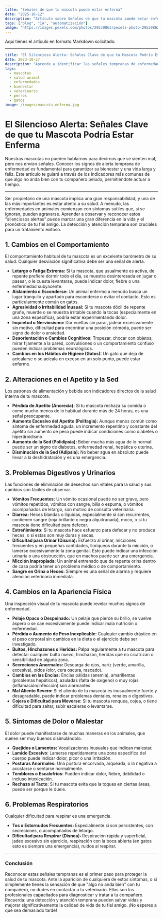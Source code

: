 ```yaml
---
title: "Señales de que tu mascota puede estar enferma"
date: "2025-10-12"
description: "Artículo sobre Señales de que tu mascota puede estar enferma"
tags: ["blog", "IA", "automatización"]
image: "https://images.pexels.com/photos/29530862/pexels-photo-29530862.jpeg?auto=compress&cs=tinysrgb&h=350"
---
```


Aquí tienes el artículo en formato Markdown solicitado:

---
```yaml
title: "El Silencioso Alerta: Señales Clave de que tu Mascota Podría Estar Enferma"
date: 2023-10-27
description: "Aprende a identificar las señales tempranas de enfermedad en tu perro o gato para actuar a tiempo y proteger su salud. Una guía esencial para dueños responsables."
tags:
  - mascotas
  - salud animal
  - enfermedades
  - bienestar
  - veterinario
  - perros
  - gatos
image: /images/mascota_enferma.jpg
```

# El Silencioso Alerta: Señales Clave de que tu Mascota Podría Estar Enferma

Nuestras mascotas no pueden hablarnos para decirnos que se sienten mal, pero nos envían señales. Conocer los signos de alerta temprana de enfermedad es fundamental para garantizar su bienestar y una vida larga y feliz. Este artículo te guiará a través de los indicadores más comunes de que algo no anda bien con tu compañero peludo, permitiéndote actuar a tiempo.

---

Ser propietario de una mascota implica una gran responsabilidad, y una de las más importantes es estar atento a su salud. A menudo, las enfermedades en animales comienzan con síntomas sutiles que, si se ignoran, pueden agravarse. Aprender a observar y reconocer estos "silenciosos alertas" puede marcar una gran diferencia en la vida y el pronóstico de tu fiel amigo. La detección y atención temprana son cruciales para un tratamiento exitoso.

## 1. Cambios en el Comportamiento

El comportamiento habitual de tu mascota es un excelente barómetro de su salud. Cualquier desviación significativa debe ser una señal de alerta.

*   **Letargo o Fatiga Extrema:** Si tu mascota, que usualmente es activa, de repente prefiere dormir todo el día, se muestra desinteresada en jugar o pasear, o le cuesta levantarse, puede indicar dolor, fiebre o una enfermedad subyacente.
*   **Aislamiento o Esconderse:** Un animal enfermo a menudo busca un lugar tranquilo y apartado para esconderse o evitar el contacto. Esto es particularmente común en gatos.
*   **Agresividad o Irritabilidad Inusual:** Si tu mascota dócil de repente gruñe, muerde o se muestra irritable cuando la tocas (especialmente en una zona específica), podría estar experimentando dolor.
*   **Inquietud o Nerviosismo:** Dar vueltas sin parar, jadear excesivamente sin motivo, dificultad para encontrar una posición cómoda, puede ser signo de dolor o ansiedad.
*   **Desorientación o Cambios Cognitivos:** Tropezar, chocar con objetos, mirar fijamente a la pared, convulsiones o un comportamiento confuso pueden indicar problemas neurológicos.
*   **Cambios en los Hábitos de Higiene (Gatos):** Un gato que deja de acicalarse o se acicala en exceso en un solo punto, puede estar enfermo.

## 2. Alteraciones en el Apetito y la Sed

Los patrones de alimentación y bebida son indicadores directos de la salud interna de tu mascota.

*   **Pérdida de Apetito (Anorexia):** Si tu mascota rechaza su comida o come mucho menos de lo habitual durante más de 24 horas, es una señal preocupante.
*   **Aumento Excesivo del Apetito (Polifagia):** Aunque menos común como síntoma de enfermedad aguda, un incremento repentino y constante del apetito sin aumento de peso puede indicar condiciones como diabetes o hipertiroidismo.
*   **Aumento de la Sed (Polidipsia):** Beber mucha más agua de lo normal puede ser un signo de diabetes, enfermedad renal, hepática o uterina.
*   **Disminución de la Sed (Adipsia):** No beber agua en absoluto puede llevar a la deshidratación y es una emergencia.

## 3. Problemas Digestivos y Urinarios

Las funciones de eliminación de desechos son vitales para la salud y sus cambios son fáciles de observar.

*   **Vómitos Frecuentes:** Un vómito ocasional puede no ser grave, pero vómitos repetidos, vómitos con sangre, bilis o espuma, o vómitos acompañados de letargo, son motivo de consulta veterinaria.
*   **Diarrea:** Heces blandas o líquidas, especialmente si son recurrentes, contienen sangre (roja brillante o negra alquitranada), moco, o si tu mascota tiene dificultad para defecar.
*   **Estreñimiento:** Si tu mascota hace esfuerzo para defecar y no produce heces, o si estas son muy duras y secas.
*   **Dificultad para Orinar (Disuria):** Esfuerzo al orinar, micciones frecuentes y en pequeñas cantidades, lloriqueos durante la micción, o lamerse excesivamente la zona genital. Esto puede indicar una infección urinaria o una obstrucción, que en machos puede ser una emergencia.
*   **Micción Inapropiada:** Un animal entrenado que de repente orina dentro de casa podría tener un problema médico o de comportamiento.
*   **Sangre en Orina o Heces:** Siempre es una señal de alarma y requiere atención veterinaria inmediata.

## 4. Cambios en la Apariencia Física

Una inspección visual de tu mascota puede revelar muchos signos de enfermedad.

*   **Pelaje Opaco o Despeinado:** Un pelaje que pierde su brillo, se vuelve áspero o se cae excesivamente puede indicar mala nutrición o enfermedad.
*   **Pérdida o Aumento de Peso Inexplicable:** Cualquier cambio drástico en el peso corporal sin cambios en la dieta o el ejercicio debe ser investigado.
*   **Bultos, Hinchazones o Heridas:** Palpa regularmente a tu mascota para detectar cualquier bulto nuevo, hinchazón, heridas que no cicatrizan o sensibilidad en alguna zona.
*   **Secreciones Anormales:** Descarga de ojos, nariz (verde, amarilla, excesiva), oídos (olor, cera oscura, rascado).
*   **Cambios en las Encías:** Encías pálidas (anemia), amarillentas (problemas hepáticos), azuladas (falta de oxígeno) o muy rojas (inflamación/infección) son alarmantes.
*   **Mal Aliento Severo:** Si el aliento de tu mascota es inusualmente fuerte y desagradable, puede indicar problemas dentales, renales o digestivos.
*   **Cojera o Dificultad para Moverse:** Si tu mascota renquea, cojea, o tiene dificultad para saltar, subir escaleras o levantarse.

## 5. Síntomas de Dolor o Malestar

El dolor puede manifestarse de muchas maneras en los animales, que suelen ser muy buenos disimulándolo.

*   **Quejidos o Lamentos:** Vocalizaciones inusuales que indican malestar.
*   **Lamido Excesivo:** Lamerse repetidamente una zona específica del cuerpo puede indicar dolor, picor o una irritación.
*   **Posturas Anormales:** Una postura encorvada, arqueada, o la negativa a acostarse o sentarse normalmente.
*   **Temblores o Escalofríos:** Pueden indicar dolor, fiebre, debilidad o incluso intoxicación.
*   **Rechazo al Tacto:** Si tu mascota evita que la toques en ciertas áreas, puede ser porque le duele.

## 6. Problemas Respiratorios

Cualquier dificultad para respirar es una emergencia.

*   **Tos o Estornudos Frecuentes:** Especialmente si son persistentes, con secreciones, o acompañados de letargo.
*   **Dificultad para Respirar (Disnea):** Respiración rápida y superficial, jadeo excesivo sin ejercicio, respiración con la boca abierta (en gatos esto es siempre una emergencia), ruidos al respirar.

---

### Conclusión

Reconocer estas señales tempranas es el primer paso para proteger la salud de tu mascota. Ante la aparición de cualquiera de estos síntomas, o si simplemente tienes la sensación de que "algo no anda bien" con tu compañero, no dudes en contactar a tu veterinario. Ellos son los profesionales capacitados para diagnosticar y tratar a tu compañero. Recuerda: una detección y atención temprana pueden salvar vidas y mejorar significativamente la calidad de vida de tu fiel amigo. ¡No esperes a que sea demasiado tarde!